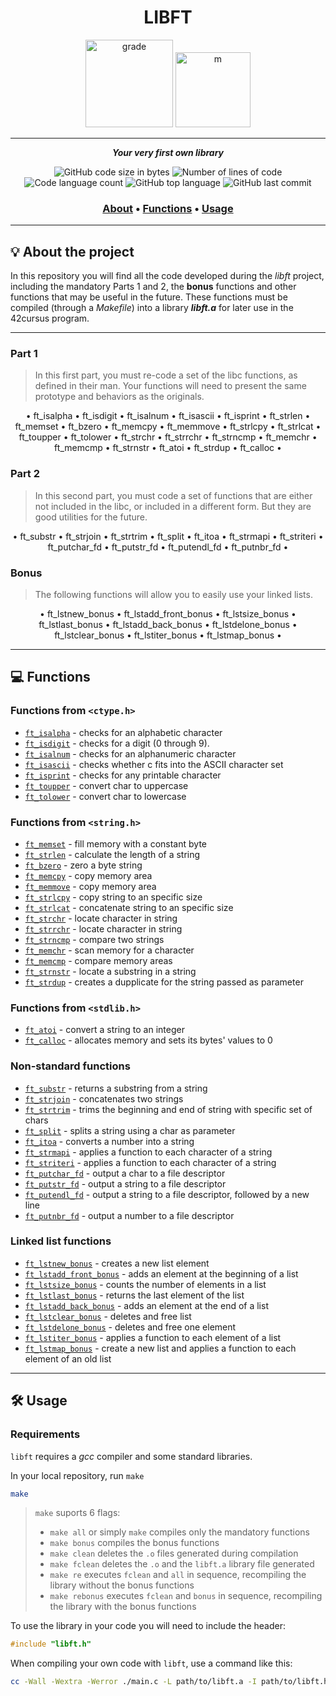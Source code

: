 <h1 align=center>
	<b>LIBFT</b>
</h1>

<p align="center">
  <img src="https://i.imgur.com/U7aswVo.png" width="140" alt="grade" />
  <img src="https://i.imgur.com/FsXaP4p.png" width="120" alt="m" />
</p>

---

<p align="center">
	<b><i>Your very first own library</i></b><br>
</p>

<p align="center">
	<img alt="GitHub code size in bytes" src="https://img.shields.io/github/languages/code-size/PauloDavi/libft_42?color=lightblue" />
	<img alt="Number of lines of code" src="https://img.shields.io/tokei/lines/github/PauloDavi/libft_42?color=critical" />
	<img alt="Code language count" src="https://img.shields.io/github/languages/count/PauloDavi/libft_42?color=yellow" />
	<img alt="GitHub top language" src="https://img.shields.io/github/languages/top/PauloDavi/libft_42?color=blue" />
	<img alt="GitHub last commit" src="https://img.shields.io/github/last-commit/PauloDavi/libft_42?color=green" />
</p>

<h3 align="center">
	<a href="#-about-the-project">About</a>
	<span> • </span>
	<a href="#-functions">Functions</a>
	<span> • </span>
	<a href="#%EF%B8%8F-usage">Usage</a>
</h3>

---

## 💡 About the project

In this repository you will find all the code developed during the *libft* project, including the mandatory Parts 1 and 2, the **bonus** functions and other functions that may be useful in the future. These functions must be compiled (through a *Makefile*) into a library ***libft.a*** for later use in the 42cursus program.

---

### Part 1

> In this first part, you must re-code a set of the libc functions, as defined in their man. Your functions will need to present the same prototype and behaviors as the originals.

<p align=center>
• ft_isalpha • ft_isdigit • ft_isalnum • ft_isascii • ft_isprint • ft_strlen • ft_memset • ft_bzero • ft_memcpy • ft_memmove • ft_strlcpy • ft_strlcat • ft_toupper • ft_tolower • ft_strchr • ft_strrchr • ft_strncmp • ft_memchr • ft_memcmp • ft_strnstr • ft_atoi • ft_strdup • ft_calloc • 
</p>

### Part 2

> In this second part, you must code a set of functions that are either not included in the libc, or included in a different form. But they are good utilities for the future.

<p align=center>
• ft_substr • ft_strjoin • ft_strtrim • ft_split • ft_itoa • ft_strmapi • ft_striteri • ft_putchar_fd • ft_putstr_fd • ft_putendl_fd • ft_putnbr_fd •
</p>

### Bonus

> The following functions will allow you to easily use your linked lists.

<p align=center>
• ft_lstnew_bonus • ft_lstadd_front_bonus • ft_lstsize_bonus • ft_lstlast_bonus • ft_lstadd_back_bonus • ft_lstdelone_bonus • ft_lstclear_bonus • ft_lstiter_bonus • ft_lstmap_bonus •
</p>

---

## 💻 Functions

### Functions from `<ctype.h>`

- [`ft_isalpha`](ft_isalpha.c) - checks  for  an  alphabetic  character
- [`ft_isdigit`](ft_isdigit.c) - checks for a digit (0 through 9).
- [`ft_isalnum`](ft_isalnum.c) - checks for an alphanumeric character
- [`ft_isascii`](ft_isascii.c) - checks whether c fits into the ASCII character set
- [`ft_isprint`](ft_isprint.c) - checks for any printable character
- [`ft_toupper`](ft_toupper.c) - convert char to uppercase
- [`ft_tolower`](ft_tolower.c) - convert char to lowercase

### Functions from `<string.h>`

- [`ft_memset`](ft_memset.c) - fill memory with a constant byte
- [`ft_strlen`](ft_strlen.c) - calculate the length of a string
- [`ft_bzero`](ft_bzero.c) - zero a byte string
- [`ft_memcpy`](ft_memcpy.c) - copy memory area
- [`ft_memmove`](ft_memmove.c) - copy memory area
- [`ft_strlcpy`](ft_strlcpy.c) - copy string to an specific size
- [`ft_strlcat`](ft_strlcat.c) - concatenate string to an specific size
- [`ft_strchr`](ft_strchr.c) - locate character in string
- [`ft_strrchr`](ft_strrchr.c) - locate character in string
- [`ft_strncmp`](ft_strncmp.c) - compare two strings
- [`ft_memchr`](ft_memchr.c) - scan memory for a character
- [`ft_memcmp`](ft_memcmp.c) - compare memory areas
- [`ft_strnstr`](ft_strnstr.c) - locate a substring in a string
- [`ft_strdup`](ft_strdup.c) - creates a dupplicate for the string passed as parameter

### Functions from `<stdlib.h>`

- [`ft_atoi`](ft_atoi.c) - convert a string to an integer
- [`ft_calloc`](ft_calloc.c) - allocates memory and sets its bytes' values to 0

### Non-standard functions

- [`ft_substr`](ft_substr.c) - returns a substring from a string
- [`ft_strjoin`](ft_strjoin.c) - concatenates two strings
- [`ft_strtrim`](ft_strtrim.c) - trims the beginning and end of string with specific set of chars
- [`ft_split`](ft_split.c) - splits a string using a char as parameter
- [`ft_itoa`](ft_itoa.c) - converts a number into a string
- [`ft_strmapi`](ft_strmapi.c) - applies a function to each character of a string
- [`ft_striteri`](ft_striteri.c) - applies a function to each character of a string
- [`ft_putchar_fd`](ft_putchar_fd.c) - output a char to a file descriptor
- [`ft_putstr_fd`](ft_putstr_fd.c) - output a string to a file descriptor
- [`ft_putendl_fd`](ft_putendl_fd.c) - output a string to a file descriptor, followed by a new line
- [`ft_putnbr_fd`](ft_putnbr_fd.c) - output a number to a file descriptor

### Linked list functions

- [`ft_lstnew_bonus`](ft_lstnew_bonus.c) - creates a new list element
- [`ft_lstadd_front_bonus`](ft_lstadd_front_bonus.c) - adds an element at the beginning of a list
- [`ft_lstsize_bonus`](ft_lstsize_bonus.c) - counts the number of elements in a list
- [`ft_lstlast_bonus`](ft_lstlast_bonus.c) - returns the last element of the list
- [`ft_lstadd_back_bonus`](ft_lstadd_back_bonus.c) - adds an element at the end of a list
- [`ft_lstclear_bonus`](ft_lstclear_bonus.c) - deletes and free list
- [`ft_lstdelone_bonus`](ft_lstdelone_bonus.c) - deletes and free one element
- [`ft_lstiter_bonus`](ft_lstiter_bonus.c) - applies a function to each element of a list
- [`ft_lstmap_bonus`](ft_lstmap_bonus.c) - create a new list and applies a function to each element of an old list

---

## 🛠️ Usage

### Requirements

`libft` requires a *gcc* compiler and some standard libraries.

In your local repository, run `make`

```sh
make 
```

> `make` suports 6 flags: 
> - `make all` or simply `make` compiles only the mandatory functions
> - `make bonus` compiles the bonus functions
> - `make clean` deletes the `.o` files generated during compilation
> - `make fclean` deletes the `.o` and the `libft.a` library file generated
> - `make re` executes `fclean` and `all` in sequence, recompiling the library without the bonus functions
> - `make rebonus` executes `fclean` and `bonus` in sequence, recompiling the library with the bonus functions

To use the library in your code you will need to include the header:

```c
#include "libft.h" 
```

When compiling your own code with `libft`, use a command like this:

```sh
cc -Wall -Wextra -Werror ./main.c -L path/to/libft.a -I path/to/libft.h 
```
